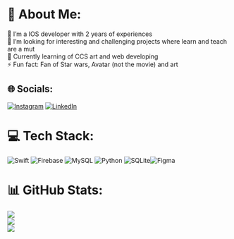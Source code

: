# 💫 About Me:
🔭 I’m a IOS developer with 2 years of experiences<br>🤝 I’m looking for interesting and challenging projects where learn and teach are a mut <br>🌱 Currently learning of CCS art and web developing<br>⚡ Fun fact: Fan of Star wars, Avatar (not the movie) and art


## 🌐 Socials:
[![Instagram](https://img.shields.io/badge/Instagram-%23E4405F.svg?logo=Instagram&logoColor=white)](https://instagram.com/https://www.instagram.com/emmanuel.zambrano25/) [![LinkedIn](https://img.shields.io/badge/LinkedIn-%230077B5.svg?logo=linkedin&logoColor=white)](https://linkedin.com/in/https://www.linkedin.com/in/emmanuel-z-40a547100) 

# 💻 Tech Stack:
![Swift](https://img.shields.io/badge/swift-F54A2A?style=flat&logo=swift&logoColor=white) ![Firebase](https://img.shields.io/badge/firebase-%23039BE5.svg?style=flat&logo=firebase) ![MySQL](https://img.shields.io/badge/mysql-%2300f.svg?style=flat&logo=mysql&logoColor=white) ![Python](https://img.shields.io/badge/python-3670A0?style=flat&logo=python&logoColor=ffdd54) ![SQLite](https://img.shields.io/badge/sqlite-%2307405e.svg?style=flat&logo=sqlite&logoColor=white)![Figma](https://img.shields.io/badge/figma-%23F24E1E.svg?style=flat&logo=figma&logoColor=white)
# 📊 GitHub Stats:
![](https://github-readme-stats.vercel.app/api?username=emmanuel19972003&theme=tokyonight&hide_border=false&include_all_commits=false&count_private=false)<br/>
![](https://github-readme-streak-stats.herokuapp.com/?user=emmanuel19972003&theme=tokyonight&hide_border=false)<br/>
![](https://github-readme-stats.vercel.app/api/top-langs/?username=emmanuel19972003&theme=tokyonight&hide_border=false&include_all_commits=false&count_private=false&layout=compact)
